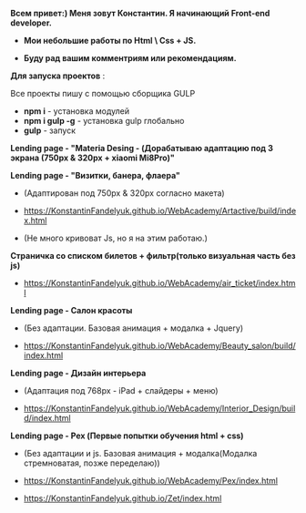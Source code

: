 
**Всем привет:) Меня зовут Константин. Я начинающий Front-end developer.**

- **Мои небольшие работы по Html \ Css + JS.**

- **Буду рад вашим комментриям или рекомендациям.**


**Для запуска проектов** :

Все проекты пишу с помощью сборщика GULP 

- **npm i** - установка модулей
- **npm i gulp -g** - установка gulp глобально
- **gulp** - запуск


**Lending page - "Materia Desing - (Дорабатываю адаптацию под 3 экрана (750px & 320px + xiaomi Mi8Pro)"**

**Lending page - "Визитки, банера, флаера"**

- (Адаптирован под 750px & 320px согласно макета)

- https://KonstantinFandelyuk.github.io/WebAcademy/Artactive/build/index.html

- (Не много кривоват Js, но я на  этим работаю.)

**Страничка со списком билетов + фильтр(только визуальная часть без js)**

- https://KonstantinFandelyuk.github.io/WebAcademy/air_ticket/index.html

**Lending page - Салон красоты**

- (Без адаптации. Базовая анимация + модалка + Jquery)

- https://KonstantinFandelyuk.github.io/WebAcademy/Beauty_salon/build/index.html

**Lending page - Дизайн интерьера**

- (Адаптация под 768px - iPad + слайдеры + меню)

- https://KonstantinFandelyuk.github.io/WebAcademy/Interior_Design/build/index.html

**Lending page - Pex (Первые попытки обучения html + css)**

- (Без адаптации и js. Базовая анимация + модалка(Модалка стремноватая, позже переделаю))

- https://KonstantinFandelyuk.github.io/WebAcademy/Pex/index.html

- https://KonstantinFandelyuk.github.io/Zet/index.html

